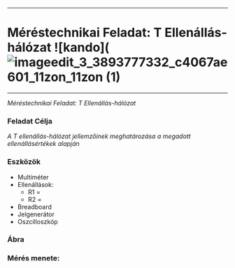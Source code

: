 ***
# Méréstechnikai Feladat: T Ellenállás-hálózat ![kando](![imageedit_3_3893777332_c4067ae601_11zon_11zon (1)](https://github.com/user-attachments/assets/3ca6b91e-7e0f-4bf1-b0bc-aa666866add1)




 
***
*Méréstechnikai Feladat: T Ellenállás-hálózat*
### Feladat Célja  
*A T ellenállás-hálózat jellemzőinek meghatározása a megadott ellenállásértékek alapján*
### Eszközök

- Multiméter    
- Ellenállások:
  - R1 =
  - R2 =
- Breadboard
- Jelgenerátor
- Oszcilloszkóp
### Ábra 




### Mérés menete:
